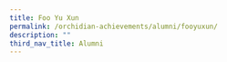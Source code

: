 ```yaml
---
title: Foo Yu Xun
permalink: /orchidian-achievements/alumni/fooyuxun/
description: ""
third_nav_title: Alumni
---
```

